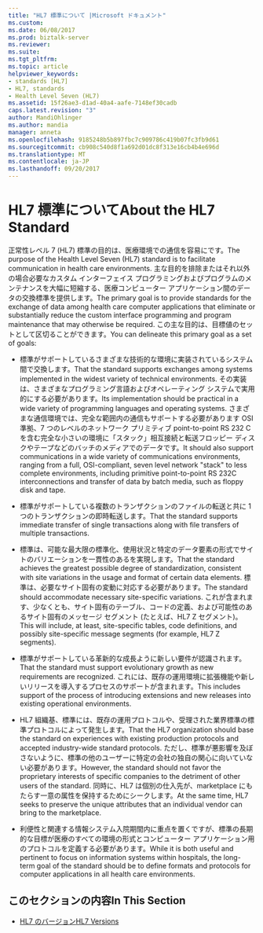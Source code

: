 ```yaml
---
title: "HL7 標準について |Microsoft ドキュメント"
ms.custom: 
ms.date: 06/08/2017
ms.prod: biztalk-server
ms.reviewer: 
ms.suite: 
ms.tgt_pltfrm: 
ms.topic: article
helpviewer_keywords:
- standards [HL7]
- HL7, standards
- Health Level Seven (HL7)
ms.assetid: 15f26ae3-d1ad-40a4-aafe-7148ef30cadb
caps.latest.revision: "3"
author: MandiOhlinger
ms.author: mandia
manager: anneta
ms.openlocfilehash: 9185248b5b897fbc7c909786c419b07fc3fb9d61
ms.sourcegitcommit: cb908c540d8f1a692d01dc8f313e16cb4b4e696d
ms.translationtype: MT
ms.contentlocale: ja-JP
ms.lasthandoff: 09/20/2017
---
```

# <a name="about-the-hl7-standard"></a><span data-ttu-id="f78b7-102">HL7 標準について</span><span class="sxs-lookup"><span data-stu-id="f78b7-102">About the HL7 Standard</span></span>
<span data-ttu-id="f78b7-103">正常性レベル 7 (HL7) 標準の目的は、医療環境での通信を容易にです。</span><span class="sxs-lookup"><span data-stu-id="f78b7-103">The purpose of the Health Level Seven (HL7) standard is to facilitate communication in health care environments.</span></span> <span data-ttu-id="f78b7-104">主な目的を排除またはそれ以外の場合必要なカスタム インターフェイス プログラミングおよびプログラムのメンテナンスを大幅に短縮する、医療コンピューター アプリケーション間のデータの交換標準を提供します。</span><span class="sxs-lookup"><span data-stu-id="f78b7-104">The primary goal is to provide standards for the exchange of data among health care computer applications that eliminate or substantially reduce the custom interface programming and program maintenance that may otherwise be required.</span></span> <span data-ttu-id="f78b7-105">この主な目的は、目標値のセットとして区切ることができます。</span><span class="sxs-lookup"><span data-stu-id="f78b7-105">You can delineate this primary goal as a set of goals:</span></span>  
  
-   <span data-ttu-id="f78b7-106">標準がサポートしているさまざまな技術的な環境に実装されているシステム間で交換します。</span><span class="sxs-lookup"><span data-stu-id="f78b7-106">That the standard supports exchanges among systems implemented in the widest variety of technical environments.</span></span> <span data-ttu-id="f78b7-107">その実装は、さまざまなプログラミング言語およびオペレーティング システムで実用的にする必要があります。</span><span class="sxs-lookup"><span data-stu-id="f78b7-107">Its implementation should be practical in a wide variety of programming languages and operating systems.</span></span> <span data-ttu-id="f78b7-108">さまざまな通信環境では、完全な範囲内の通信もサポートする必要があります OSI 準拠、7 つのレベルのネットワーク プリミティブ point-to-point RS 232 C を含む完全な小さいの環境に「スタック」相互接続と転送フロッピー ディスクやテープなどのバッチのメディアでのデータです。</span><span class="sxs-lookup"><span data-stu-id="f78b7-108">It should also support communications in a wide variety of communications environments, ranging from a full, OSI-compliant, seven level network "stack" to less complete environments, including primitive point-to-point RS 232C interconnections and transfer of data by batch media, such as floppy disk and tape.</span></span>  
  
-   <span data-ttu-id="f78b7-109">標準がサポートしている複数のトランザクションのファイルの転送と共に 1 つのトランザクションの即時転送します。</span><span class="sxs-lookup"><span data-stu-id="f78b7-109">That the standard supports immediate transfer of single transactions along with file transfers of multiple transactions.</span></span>  
  
-   <span data-ttu-id="f78b7-110">標準は、可能な最大限の標準化、使用状況と特定のデータ要素の形式でサイトのバリエーションを一貫性のあるを実現します。</span><span class="sxs-lookup"><span data-stu-id="f78b7-110">That the standard achieves the greatest possible degree of standardization, consistent with site variations in the usage and format of certain data elements.</span></span> <span data-ttu-id="f78b7-111">標準は、必要なサイト固有の変動に対応する必要があります。</span><span class="sxs-lookup"><span data-stu-id="f78b7-111">The standard should accommodate necessary site-specific variations.</span></span> <span data-ttu-id="f78b7-112">これが含まれます、少なくとも、サイト固有のテーブル、コードの定義、および可能性のあるサイト固有のメッセージ セグメント (たとえば、HL7 Z セグメント)。</span><span class="sxs-lookup"><span data-stu-id="f78b7-112">This will include, at least, site-specific tables, code definitions, and possibly site-specific message segments (for example, HL7 Z segments).</span></span>  
  
-   <span data-ttu-id="f78b7-113">標準がサポートしている革新的な成長ように新しい要件が認識されます。</span><span class="sxs-lookup"><span data-stu-id="f78b7-113">That the standard must support evolutionary growth as new requirements are recognized.</span></span> <span data-ttu-id="f78b7-114">これには、既存の運用環境に拡張機能や新しいリリースを導入するプロセスのサポートが含まれます。</span><span class="sxs-lookup"><span data-stu-id="f78b7-114">This includes support of the process of introducing extensions and new releases into existing operational environments.</span></span>  
  
-   <span data-ttu-id="f78b7-115">HL7 組織基、標準には、既存の運用プロトコルや、受理された業界標準の標準プロトコルによって発生します。</span><span class="sxs-lookup"><span data-stu-id="f78b7-115">That the HL7 organization should base the standard on experiences with existing production protocols and accepted industry-wide standard protocols.</span></span> <span data-ttu-id="f78b7-116">ただし、標準が悪影響を及ぼさないように、標準の他のユーザーに特定の会社の独自の関心に向いていない必要があります。</span><span class="sxs-lookup"><span data-stu-id="f78b7-116">However, the standard should not favor the proprietary interests of specific companies to the detriment of other users of the standard.</span></span> <span data-ttu-id="f78b7-117">同時に、HL7 は個別の仕入先が、marketplace にもたらす一意の属性を保持するためにシークします。</span><span class="sxs-lookup"><span data-stu-id="f78b7-117">At the same time, HL7 seeks to preserve the unique attributes that an individual vendor can bring to the marketplace.</span></span>  
  
-   <span data-ttu-id="f78b7-118">利便性と関連する情報システム入院期間内に重点を置くですが、標準の長期的な目標が医療のすべての環境の形式とコンピューター アプリケーション用のプロトコルを定義する必要があります。</span><span class="sxs-lookup"><span data-stu-id="f78b7-118">While it is both useful and pertinent to focus on information systems within hospitals, the long-term goal of the standard should be to define formats and protocols for computer applications in all health care environments.</span></span>  
  
## <a name="in-this-section"></a><span data-ttu-id="f78b7-119">このセクションの内容</span><span class="sxs-lookup"><span data-stu-id="f78b7-119">In This Section</span></span>  
  
-   [<span data-ttu-id="f78b7-120">HL7 のバージョン</span><span class="sxs-lookup"><span data-stu-id="f78b7-120">HL7 Versions</span></span>](../../adapters-and-accelerators/accelerator-hl7/hl7-versions.md)